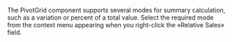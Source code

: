 The PivotGrid component supports several modes for summary calculation, such as&nbsp;a&nbsp;variation or&nbsp;percent of&nbsp;a&nbsp;total value. Select the required mode from the context menu appearing when you right-click the &laquo;Relative Sales&raquo; field.
